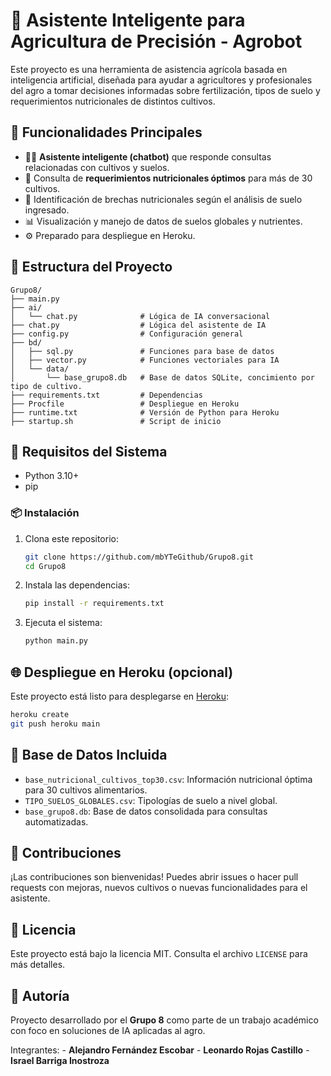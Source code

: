 # 🧠 Asistente Inteligente para Agricultura de Precisión - Agrobot

Este proyecto es una herramienta de asistencia agrícola basada en inteligencia artificial, diseñada para ayudar a agricultores y profesionales del agro a tomar decisiones informadas sobre fertilización, tipos de suelo y requerimientos nutricionales de distintos cultivos.

## 🚀 Funcionalidades Principales

- 🧑‍🌾 **Asistente inteligente (chatbot)** que responde consultas relacionadas con cultivos y suelos.
- 🧪 Consulta de **requerimientos nutricionales óptimos** para más de 30 cultivos.
- 🌱 Identificación de brechas nutricionales según el análisis de suelo ingresado.
- 📊 Visualización y manejo de datos de suelos globales y nutrientes.
- ⚙️ Preparado para despliegue en Heroku.

## 📁 Estructura del Proyecto

```
Grupo8/
├── main.py
├── ai/
│   └── chat.py              # Lógica de IA conversacional
├── chat.py                  # Lógica del asistente de IA
├── config.py                # Configuración general
├── bd/
│   ├── sql.py               # Funciones para base de datos
│   ├── vector.py            # Funciones vectoriales para IA
│   └── data/
│       └── base_grupo8.db   # Base de datos SQLite, concimiento por tipo de cultivo.
├── requirements.txt         # Dependencias
├── Procfile                 # Despliegue en Heroku
├── runtime.txt              # Versión de Python para Heroku
├── startup.sh               # Script de inicio
```

## 🧪 Requisitos del Sistema

- Python 3.10+
- pip

### 📦 Instalación

1. Clona este repositorio:
   ```bash
   git clone https://github.com/mbYTeGithub/Grupo8.git
   cd Grupo8
   ```

2. Instala las dependencias:
   ```bash
   pip install -r requirements.txt
   ```

3. Ejecuta el sistema:
   ```bash
   python main.py
   ```

## 🌐 Despliegue en Heroku (opcional)

Este proyecto está listo para desplegarse en [Heroku](https://heroku.com):

```bash
heroku create
git push heroku main
```

## 🧠 Base de Datos Incluida

- `base_nutricional_cultivos_top30.csv`: Información nutricional óptima para 30 cultivos alimentarios.
- `TIPO_SUELOS_GLOBALES.csv`: Tipologías de suelo a nivel global.
- `base_grupo8.db`: Base de datos consolidada para consultas automatizadas.

## 🤝 Contribuciones

¡Las contribuciones son bienvenidas! Puedes abrir issues o hacer pull requests con mejoras, nuevos cultivos o nuevas funcionalidades para el asistente.

## 📄 Licencia

Este proyecto está bajo la licencia MIT. Consulta el archivo `LICENSE` para más detalles.

## 👥 Autoría

Proyecto desarrollado por el **Grupo 8** como parte de un trabajo académico con foco en soluciones de IA aplicadas al agro.

   Integrantes:
                - **Alejandro Fernández Escobar**
                - **Leonardo Rojas Castillo**
                - **Israel Barriga Inostroza**

